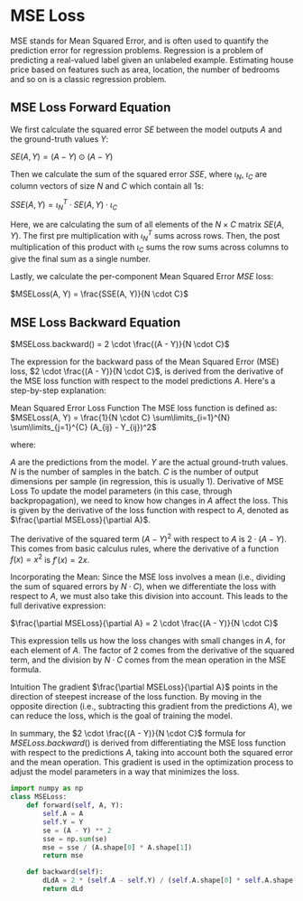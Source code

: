 # MSE Loss

MSE stands for Mean Squared Error, and is often used to quantify the prediction error for regression problems. Regression is a problem of predicting a real-valued label given an unlabeled example. Estimating house price based on features such as area, location, the number of bedrooms and so on is a classic regression problem.

## MSE Loss Forward Equation

We first calculate the squared error $SE$ between the model outputs $A$ and the ground-truth values $Y$:

$SE(A, Y) = (A - Y) \odot (A - Y)$ 

Then we calculate the sum of the squared error $SSE$, where $\iota_N$, $\iota_C$ are column vectors of size $N$ and $C$ which contain all 1s:

$SSE(A,Y) = \iota_{N}^{T} \cdot SE(A,Y) \cdot \iota_{C}$

Here, we are calculating the sum of all elements of the $N \times C$ matrix $SE(A, Y)$. The first pre multiplication with $\iota_{N}^{T}$ sums across rows. Then, the post multiplication of this product with $\iota_{C}$ sums the row sums across columns to give the final sum as a single number.

Lastly, we calculate the per-component Mean Squared Error $MSE$ loss:

$MSELoss(A, Y) = \frac{SSE(A, Y)}{N \cdot C}$

## MSE Loss Backward Equation

$MSELoss.backward() = 2 \cdot \frac{(A - Y)}{N \cdot C}$

The expression for the backward pass of the Mean Squared Error (MSE) loss, $2 \cdot \frac{(A - Y)}{N \cdot C}$, is derived from the derivative of the MSE loss function with respect to the model predictions $A$. Here's a step-by-step explanation:

Mean Squared Error Loss Function
The MSE loss function is defined as:
$MSELoss(A, Y) = \frac{1}{N \cdot C} \sum\limits_{i=1}^{N} \sum\limits_{j=1}^{C} (A_{ij} - Y_{ij})^2$

where:

$A$ are the predictions from the model.
$Y$ are the actual ground-truth values.
$N$ is the number of samples in the batch.
$C$ is the number of output dimensions per sample (in regression, this is usually 1).
Derivative of MSE Loss
To update the model parameters (in this case, through backpropagation), we need to know how changes in $A$ affect the loss. This is given by the derivative of the loss function with respect to $A$, denoted as $\frac{\partial MSELoss}{\partial A}$.

The derivative of the squared term $(A - Y)^2$ with respect to $A$ is $2 \cdot (A - Y)$. This comes from basic calculus rules, where the derivative of a function $f(x) = x^2$ is $f'(x) = 2x$.

Incorporating the Mean:
Since the MSE loss involves a mean (i.e., dividing the sum of squared errors by $N \cdot C$), when we differentiate the loss with respect to $A$, we must also take this division into account. This leads to the full derivative expression:

$\frac{\partial MSELoss}{\partial A} = 2 \cdot \frac{(A - Y)}{N \cdot C}$

This expression tells us how the loss changes with small changes in $A$, for each element of $A$. The factor of $2$ comes from the derivative of the squared term, and the division by $N \cdot C$ comes from the mean operation in the MSE formula.

Intuition
The gradient $\frac{\partial MSELoss}{\partial A}$ points in the direction of steepest increase of the loss function. By moving in the opposite direction (i.e., subtracting this gradient from the predictions $A$), we can reduce the loss, which is the goal of training the model.

In summary, the $2 \cdot \frac{(A - Y)}{N \cdot C}$ formula for $MSELoss.backward()$ is derived from differentiating the MSE loss function with respect to the predictions $A$, taking into account both the squared error and the mean operation. This gradient is used in the optimization process to adjust the model parameters in a way that minimizes the loss.

```python
import numpy as np
class MSELoss:
    def forward(self, A, Y):
        self.A = A
        self.Y = Y
        se = (A - Y) ** 2
        sse = np.sum(se)
        mse = sse / (A.shape[0] * A.shape[1])
        return mse

    def backward(self):
        dLdA = 2 * (self.A - self.Y) / (self.A.shape[0] * self.A.shape[1])
        return dLd
```
